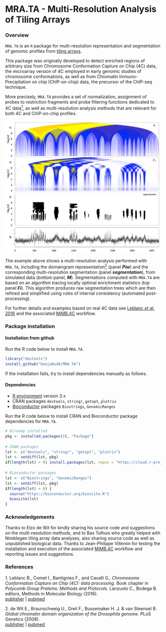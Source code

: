 MRA.TA - Multi-Resolution Analysis of Tiling Arrays
================================================================================

### Overview ###

`MRA.TA` is an `R` package for multi-resolution representation and segmentation of
genomic profiles from
[tiling arrays](https://en.wikipedia.org/wiki/Tiling_array).

This package was originally developed to detect enriched regions of arbitrary
size from Chromosome Conformation Capture on Chip (4C) data, the microarray
version of 4C employed in early genomic studies of chromosome conformations,
as well as from Chromatin Immuno-Precipitation on chip (ChIP-on-chip) data,
the precursor of the ChIP-seq technique.

More precisely, `MRA.TA` provides a set of normalization, assignment of probes
to restriction fragments and probe filtering functions dedicated to 4C
data[<sup>1</sup>](#1), as well as multi-resolution analysis methods that are
relevant for both 4C and ChIP-on-chip profiles.

![](./images/gallery/MRA.TA_smallsize.png "")

The example above shows a multi-resolution analysis performed with `MRA.TA`,
including the domaingram representation[<sup>2</sup>](#2) (panel **_Piw_**)
and the corresponding multi-resolution segmentation (panel **_segmentation_**),
from simulated data (bottom panel, **_M_**).
Segmentations computed with `MRA.TA` are based on an algorithm tracing
locally optimal enrichment statistics (top panel **_Fi_**).
This algorithm produces raw segmentation trees which are then refined and
simplified using rules of internal consistency
(automated post-processing).

For further details and examples based on real 4C data see
[Leblanc _et al_. 2016](#1) and the associated
[MiMB.4C](https://github.com/benja0x40/MiMB.4C) workflow.

### Package installation ###

#### Installation from github ####

Run the R code below to install `MRA.TA`.

```R
library("devtools")
install_github("benja0x40/MRA.TA")
```

If the installation fails, try to install dependencies manually as follows.

#### Dependencies ####

  - [R environment](https://www.r-project.org/) version 3.x
  - CRAN packages `devtools`, `stringr`, `getopt`, `plotrix`
  - [Bioconductor](http://www.bioconductor.org/) packages
    `Biostrings`, `GenomicRanges`
  
Run the R code below to install CRAN and Bioconductor package dependencies
for `MRA.TA`.

```R
# Already installed
pkg <- installed.packages()[, "Package"]

# CRAN packages
lst <- c("devtools", "stringr", "getopt", "plotrix")
lst <- setdiff(lst, pkg)
if(length(lst) > 0) install.packages(lst, repos = "https://cloud.r-project.org/")

# Bioconductor packages
lst <- c("Biostrings", "GenomicRanges")
lst <- setdiff(lst, pkg)
if(length(lst) > 0) {
  source("https://bioconductor.org/biocLite.R")
  biocLite(lst)
}
```

### Acknowledgements ###

Thanks to Elzo de Wit for kindly sharing his source code and suggestions on the
multi-resolution methods, and to Bas Tolhuis who greatly helped with Nimblegen
tiling array data analyses, also sharing source code as well as unpublished
biological data. Thanks to Jean-Philippe Villemin for testing the installation and execution of
the associated [MiMB.4C](https://github.com/benja0x40/MiMB.4C) workflow and
reporting issues and suggestions.

### References ###

<a name="1"></a>1. Leblanc B., Comet I., Bantignies F., and Cavalli G., *Chromosome Conformation Capture on Chip (4C): data processing.* Book chapter in *Polycomb Group Proteins: Methods and Protocols.* Lanzuolo C., Bodega B. editors, Methods in Molecular Biology (2016).  
[publisher](http://dx.doi.org/10.1007/978-1-4939-6380-5_21) | [pubmed](https://www.ncbi.nlm.nih.gov/pubmed/27659990)

<a name="2"></a>2. de Wit E., Braunschweig U., Greil F., Bussemaker H. J. & van Steensel B. *Global chromatin domain organization of the Drosophila genome.* PLoS Genetics (2008).  
[publisher](http://dx.doi.org/10.1371/journal.pgen.1000045) | [pubmed](https://www.ncbi.nlm.nih.gov/pubmed/18369463)
